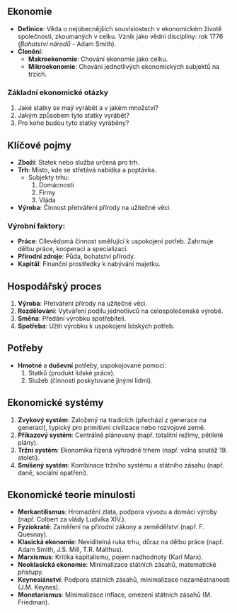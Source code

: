 ## Ekonomie
- **Definice**: Věda o nejobecnějších souvislostech v ekonomickém životě společnosti, zkoumaných v celku. Vznik jako vědní disciplíny: rok 1776 (*Bohatství národů* - Adam Smith).
- **Členění**:
  - **Makroekonomie**: Chování ekonomie jako celku.
  - **Mikroekonomie**: Chování jednotlivých ekonomických subjektů na trzích.


### Základní ekonomické otázky
1. Jaké statky se mají vyrábět a v jakém množství?
2. Jakým způsobem tyto statky vyrábět?
3. Pro koho budou tyto statky vyráběny?



## Klíčové pojmy
- **Zboží**: Statek nebo služba určená pro trh.
- **Trh**: Místo, kde se střetává nabídka a poptávka.
  - Subjekty trhu:
    1. Domácnosti
    2. Firmy
    3. Vláda
- **Výroba**: Činnost přetváření přírody na užitečné věci.

### Výrobní faktory:
- **Práce**: Cílevědomá činnost směřující k uspokojení potřeb. Zahrnuje dělbu práce, kooperaci a specializaci.
- **Přírodní zdroje**: Půda, bohatství přírody.
- **Kapitál**: Finanční prostředky k nabývání majetku.



## Hospodářský proces
1. **Výroba**: Přetváření přírody na užitečné věci.
2. **Rozdělování**: Vytváření podílu jednotlivců na celospolečenské výrobě.
3. **Směna**: Předání výrobku spotřebiteli.
4. **Spotřeba**: Užití výrobku k uspokojení lidských potřeb.



## Potřeby
- **Hmotné** a **duševní** potřeby, uspokojované pomocí:
  1. Statků (produkt lidské práce).
  2. Služeb (činnosti poskytované jinými lidmi).



## Ekonomické systémy
1. **Zvykový systém**: Založený na tradicích (přechází z generace na generaci), typický pro primitivní civilizace nebo rozvojové země.
2. **Příkazový systém**: Centrálně plánovaný (např. totalitní režimy, pětileté plány).
3. **Tržní systém**: Ekonomika řízená výhradně trhem (např. volná soutěž 19. století).
4. **Smíšený systém**: Kombinace tržního systému a státního zásahu (např. daně, sociální opatření).



## Ekonomické teorie minulosti
- **Merkantilismus**: Hromadění zlata, podpora vývozu a domácí výroby (např. Colbert za vlády Ludvíka XIV.).
- **Fyziokraté**: Zaměření na přírodní zákony a zemědělství (např. F. Quesnay).
- **Klasická ekonomie**: Neviditelná ruka trhu, důraz na dělbu práce (např. Adam Smith, J.S. Mill, T.R. Malthus).
- **Marxismus**: Kritika kapitalismu, pojem nadhodnoty (Karl Marx).
- **Neoklasická ekonomie**: Minimalizace státních zásahů, matematické přístupy.
- **Keynesiánství**: Podpora státních zásahů, minimalizace nezaměstnanosti (J.M. Keynes).
- **Monetarismus**: Minimalizace inflace, omezení státních zásahů (M. Friedman).

